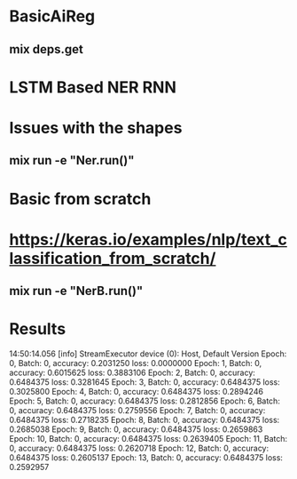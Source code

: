 # BasicAiReg

##  mix deps.get

# LSTM Based NER RNN
# Issues with the shapes
##  mix run -e "Ner.run()"


# Basic from scratch
# https://keras.io/examples/nlp/text_classification_from_scratch/
##  mix run -e "NerB.run()"
# Results
14:50:14.056 [info]    StreamExecutor device (0): Host, Default Version
Epoch: 0, Batch: 0, accuracy: 0.2031250 loss: 0.0000000
Epoch: 1, Batch: 0, accuracy: 0.6015625 loss: 0.3883106
Epoch: 2, Batch: 0, accuracy: 0.6484375 loss: 0.3281645
Epoch: 3, Batch: 0, accuracy: 0.6484375 loss: 0.3025800
Epoch: 4, Batch: 0, accuracy: 0.6484375 loss: 0.2894246
Epoch: 5, Batch: 0, accuracy: 0.6484375 loss: 0.2812856
Epoch: 6, Batch: 0, accuracy: 0.6484375 loss: 0.2759556
Epoch: 7, Batch: 0, accuracy: 0.6484375 loss: 0.2718235
Epoch: 8, Batch: 0, accuracy: 0.6484375 loss: 0.2685038
Epoch: 9, Batch: 0, accuracy: 0.6484375 loss: 0.2659863
Epoch: 10, Batch: 0, accuracy: 0.6484375 loss: 0.2639405
Epoch: 11, Batch: 0, accuracy: 0.6484375 loss: 0.2620718
Epoch: 12, Batch: 0, accuracy: 0.6484375 loss: 0.2605137
Epoch: 13, Batch: 0, accuracy: 0.6484375 loss: 0.2592957

